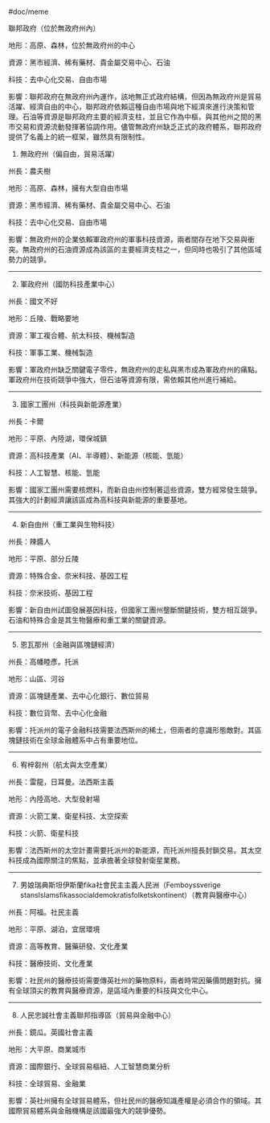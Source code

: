 #doc/meme 

聯邦政府（位於無政府州內）

地形：高原、森林，位於無政府州的中心

資源：黑市經濟、稀有藥材、貴金屬交易中心、石油

科技：去中心化交易、自由市場

影響：聯邦政府在無政府州內運作，該地無正式政府結構，但因為無政府州是貿易活躍、經濟自由的中心，聯邦政府依賴這種自由市場與地下經濟來進行決策和管理。石油等資源是聯邦政府主要的經濟支柱，並且它作為中樞，與其他州之間的黑市交易和資源流動發揮著協調作用。儘管無政府州缺乏正式的政府體系，聯邦政府提供了名義上的統一框架，雖然具有限制性。

1. 無政府州（偏自由，貿易活躍）

州長：農夫樹

地形：高原、森林，擁有大型自由市場

資源：黑市經濟、稀有藥材、貴金屬交易中心、石油

科技：去中心化交易、自由市場

影響：無政府州的企業依賴軍政府州的軍事科技資源，兩者間存在地下交易與衝突。無政府州的石油資源成為該區的主要經濟支柱之一，但同時也吸引了其他區域勢力的競爭。



---

2. 軍政府州（國防科技產業中心）

州長：國文不好

地形：丘陵、戰略要地

資源：軍工複合體、航太科技、機械製造

科技：軍事工業、機械製造

影響：軍政府州缺乏關鍵電子零件，無政府州的走私與黑市成為軍政府州的痛點。軍政府州在技術競爭中強大，但石油等資源有限，需依賴其他州進行補給。



---

3. 國家工團州（科技與新能源產業）

州長：卡爾

地形：平原、內陸湖，環保城鎮

資源：高科技產業（AI、半導體）、新能源（核能、氫能）

科技：人工智慧、核能、氫能

影響：國家工團州需要核燃料，而新自由州控制著這些資源，雙方經常發生競爭。其強大的計劃經濟讓該區成為高科技與新能源的重要基地。



---

4. 新自由州（重工業與生物科技）

州長：辣醬人

地形：平原、部分丘陵

資源：特殊合金、奈米科技、基因工程

科技：奈米技術、基因工程

影響：新自由州試圖發展基因科技，但國家工團州壟斷關鍵技術，雙方相互競爭。石油和特殊合金是其生物醫療和重工業的關鍵資源。



---

5. 恩瓦那州（金融與區塊鏈經濟）

州長：高幡睦彥。托派

地形：山區、河谷

資源：區塊鏈產業、去中心化銀行、數位貿易

科技：數位貨幣、去中心化金融

影響：托派州的電子金融科技需要法西斯州的稀土，但兩者的意識形態敵對。其區塊鏈技術在全球金融體系中占有重要地位。



---

6. 宥梓芻州（航太與太空產業）

州長：雷龍，日耳曼。法西斯主義

地形：內陸高地、大型發射場

資源：火箭工業、衛星科技、太空探索

科技：火箭、衛星科技

影響：法西斯州的太空計畫需要托派州的新能源，而托派州擅長封鎖交易。其太空科技成為國際關注的焦點，並承擔著全球發射衛星業務。



---

7. 男娘瑞典斯坦伊斯蘭fika社會民主主義人民洲（Femboyssverige stansIslamsfikassocialdemokratisfolketskontinent）（教育與醫療中心）

州長：阿福。社民主義

地形：平原、湖泊，宜居環境

資源：高等教育、醫藥研發、文化產業

科技：醫療技術、文化產業

影響：社民州的醫療技術需要傳英社州的藥物原料，兩者時常因藥價問題對抗。擁有全球頂尖的教育與醫療資源，是區域內重要的科技與文化中心。



---

8. 人民忠誠社會主義聯邦指導區（貿易與金融中心）

州長：鏡瓜。英國社會主義

地形：大平原、商業城市

資源：國際銀行、全球貿易樞紐、人工智慧商業分析

科技：全球貿易、金融業

影響：英社州擁有全球貿易體系，但社民州的醫療知識產權是必須合作的領域。其國際貿易體系與金融機構是該國最強大的競爭優勢。